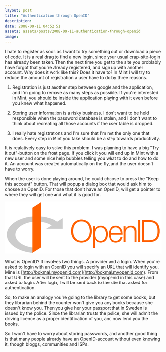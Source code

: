 ```yaml
---
layout: post
title: "Authentication through OpenID"
description:
date: 2008-09-11 04:52:51
assets: assets/posts/2008-09-11-authentication-through-openid
image: 
---
```


I hate to register as soon as I want to try something out or download a piece of code. It is a real drag to find a new login, since your usual crap-site-login has already been taken. Then the next time you get to the site you problably have forgot that you're already registered, and sign up with another account.  Why does it work like this? Does it have to? In Mint I will try to reduce the amount of registration a user have to do by three reasons.

1. Registration is just another step between google and the application, and I'm going to remove as many steps as possible. If you're interested in Mint, you should be inside the application playing with it even before you knew what happened.

2. Storing user information is a risky business. I don't want to be held responsible when the password database is stolen, and I don't want to think about recreating all those accounts if the user table is dropped.

3. I really hate registrations and I'm sure that I'm not the only one that does. Every step in Mint you take should be a step towards productivity.

It is realatively easy to solve this problem. I was planning to have a big "Try it out"-button on the front page. If you click it you will end up in Mint with a new user and some nice help bubbles telling you what to do and how to do it. An account was created automatically on the fly, and the user doesn't have to worry.

When the user is done playing around, he could choose to press the "Keep this account" button. That will popup a dialog box that would ask him to chosse an OpenID. For those that don't have an OpenID, will get a pointer to where they will get one and what it is good for.

![OpenID logo](/assets/posts/2008-09-11-authentication-through-openid/openid.png)

What is OpenID? It involves two things. A provider and a login. When you're asked to login with an OpenID you will specify an URL that will identify you. Mine is [http://bokmal.myopenid.com](http://bokmal.myopenid.com). From that URL the user will be sent to the provider (myopenid in this case) and asked to login. After login, I will be sent back to the site that asked for authentication.

So, to make an analogy you're going to the library to get some books, but they librarian behind the counter won't give you any books because she doesn't know you. Then you give her your passport that in Sweden is issued by the police. Since the librarian trusts the police, she will admit the driving licence as a proper identification of you, and now lend you the books.

So I won't have to worry about storing passwords, and another good thing is that many people already have an OpenID-account without even knowing it, though bloggs, communities and ISPs.
